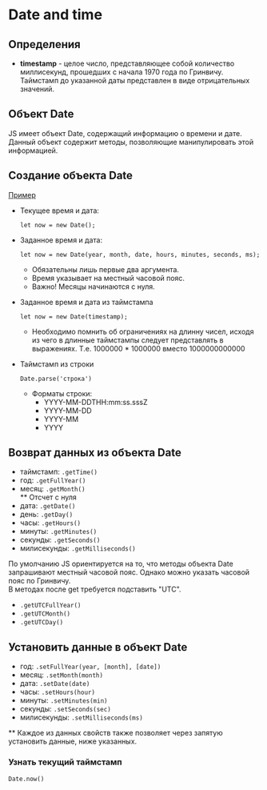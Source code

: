# Date and time

## Определения

- __timestamp__ - целое число, представляющее собой количество миллисекунд, прошедших с начала 1970 года по Гринвичу.  
Таймстамп до указанной даты представлен в виде отрицательных значений.

## Объект Date

JS имеет объект Date, содержащий информацию о  времени и дате.  
Данный объект содержит методы, позволяющие манипулировать этой информацией.

## Создание объекта Date

[Пример](https://replit.com/@Trybukhouski/Date-and-time#script.js)

- Текущее время и дата:
  ```
  let now = new Date();
  ```
- Заданное время и дата:

  ```
  let now = new Date(year, month, date, hours, minutes, seconds, ms);
  ```
  - Обязательны лишь первые два аргумента.
  - Время указывает на местный часовой пояс.
  - Важно! Месяцы начинаются с нуля.

- Заданное время и дата из таймстампа

  ```
  let now = new Date(timestamp);
  ```
  - Необходимо помнить об ограничениях на длинну чисел, исходя из чего в длинные таймстампы следует представлять в выражениях. Т.е. 1000000 * 1000000 вместо 1000000000000

- Таймстамп из строки

  ```
  Date.parse('строка')
  ```
  - Форматы строки:
    - YYYY-MM-DDTHH:mm:ss.sssZ
    - YYYY-MM-DD
    - YYYY-MM
    - YYYY

## Возврат данных из объекта Date

- таймстамп: `.getTime()`
- год: `.getFullYear()`
- месяц: `.getMonth()`  
** Отсчет с нуля
- дата: `.getDate()`
- день: `.getDay()`
- часы: `.getHours()`
- минуты: `.getMinutes()`
- секунды: `.getSeconds()`
- милисекунды: `.getMilliseconds()`

По умолчанию JS ориентируется на то, что методы объекта Date запрашивают местный часовой пояс. Однако можно указать часовой пояс по Гринвичу.  
В методах после get требуется подставить "UTC".
- `.getUTCFullYear()`
- `.getUTCMonth()`
- `.getUTCDay()`


## Установить данные в объект Date

- год: `.setFullYear(year, [month], [date])`
- месяц: `.setMonth(month)`
- дата: `.setDate(date)`
- часы: `.setHours(hour)`
- минуты: `.setMinutes(min)`
- секунды: `.setSeconds(sec)`
- милисекунды: `.setMilliseconds(ms)`

** Каждое из данных свойств также позволяет через запятую установить данные, ниже указанных.



### Узнать текущий таймстамп

```
Date.now()
```



